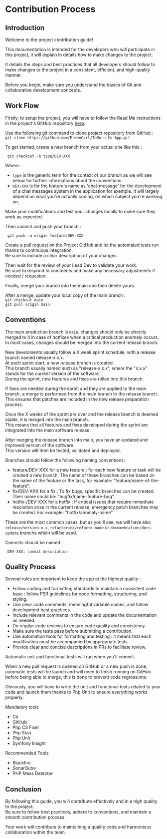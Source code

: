 # Contribution Process  
  
## Introduction  
  
Welcome to the project contribution guide!  
  
This documentation is intended for the developers who will participate in this project, it will explain in details how to make changes to the project.  

It details the steps and best practices that all developers should follow to make changes to the project in a consistent, efficient, and high-quality manner.  
  
Before you begin, make sure you understand the basics of Git and collaborative development concepts.  
  
## Work Flow  
  
Firstly, to setup the project, you will have to follow the Read Me instructions in the project's GitHub repository [here](https://github.com/ErwanCarl/ToDo-n-Co-App).  
  
Use the following git command to clone project repository from GitHub :  
``` git clone https://github.com/ErwanCarl/ToDo-n-Co-App.git ```

To get started, create a new branch from your actual one like this :
```
 git checkout -b type/DEV-XXX
```

Where : 
* ```type``` is the generic term for the context of our branch as we will see below for further informations about the conventions.
* ```DEV-XXX``` is for the feature's name as 'chat-message' for the development of a chat messages system in the application for exemple. It will largely depend on what you're actually coding, on which subject you're working on.      
    
Make your modifications and test your changes locally to make sure they work as expected.  
  
Then commit and push your branch :  
```
 git push -u origin feature/DEV-XXX
```
  
Create a pull request on the Project GitHub and let the automated tests run thanks to continuous integration.  
Be sure to include a clear description of your changes.  
  
Then wait for the review of your Lead Dev to validate your work.  
Be sure to respond to comments and make any necessary adjustments if needed / requested.  
  
Finally, merge your branch into the main one then delete yours.  
  
After a merge, update your local copy of the main  branch :  
```git checkout main```  
```git pull origin main```  
  

## Conventions

The main production branch is ```main```, changes should only be directly merged to it in case of hotfixes when a critical production anomaly occurs.  
In most cases, changes should be merged into the current release branch.

New develoments usually follow a X week sprint schedule, with a release branch named release-x.x.x.  
At each sprint start, a new release branch is created.  
This branch usually named such as "release-x.x.x", where the "x.x.x" stands for the current version of the software.  
During the sprint, new features and fixes are rolled into this branch.  
  
If fixes are needed during the sprint and they are applied to the main branch, a merge is performed from the main branch to the release branch.  
This ensures that patches are included in the new release preparation process.  
  
Once the X weeks of the sprint are over and the release branch is deemed stable, it is merged into the main branch.  
This means that all features and fixes developed during the sprint are integrated into the main software release.  
  
After merging the release branch into main, you have an updated and improved version of the software.  
This version will then be tested, validated and deployed.  
  
Branches should follow the following naming conventions:
 - feature/DEV-XXX for a new feature : for each new feature or task will be created a new branch. The name of these branches can be based on the name of the feature or the task, for example: "feature/name-of-the-feature".  
 - fix/DEV-XXX for a fix : To fix bugs, specific branches can be created. Their name could be: "bugfix/name-feature-bug".  
 - hotfix-/DEV-XXX for a hotfix : If critical issues that require immediate resolution arise in the current release, emergency patch branches may be created. For example: "hotfix/anomaly-name".
  
These are the most common cases, but as you'll see, we will have also ```release/version-x.x```, ```refactoring/refacto-name``` or ```documentation/docs-update``` branchs which will be used.  
  
Commits should be named :  
```
 DEV-XXX: commit description
```
  
## Quality Process  
  
Several rules are important to keep the app at the highest quality :  
* Follow coding and formatting standards to maintain a consistent code base : follow PSR guidelines for code formatting, structuring, and styling. 
* Use clear code comments, meaningful variable names, and follow development best practices.  
* Include relevant comments in the code and update the documentation as needed.  
* Do regular code reviews to ensure code quality and consistency.  
* Make sure the tests pass before submitting a contribution.  
* Use automation tools for formatting and testing : it means that each modification must be accompanied by appropriate tests.  
* Provide clear and concise descriptions in PRs to facilitate review.  
  
Automatic unit and functional tests will run when you'll commit.  
  
When a new pull request is opened on GitHub or a new push is done, automatic tests will be launch and will need to finish running on GitHub before being able to merge, this is done to prevent code regressions.  
  
Obviously, you will have to write the unit and functional tests related to your code and launch them thanks to Php Unit to ensure everything works properly.  

Mandatory tools  
* Git  
* GitHub  
* Php CS Fixer  
* Php Stan 
* Php Unit 
* Symfony Insight  

Recommended Tools  
* Blackfire  
* SonarQube  
* PHP Mess Detector
  
## Conclusion  
  
By following this guide, you will contribute effectively and in a high quality to the project.  
Be sure to follow best practices, adhere to conventions, and maintain a smooth contribution process.  
  
Your work will contribute to maintaining a quality code and harmonious collaboration within the team.
  